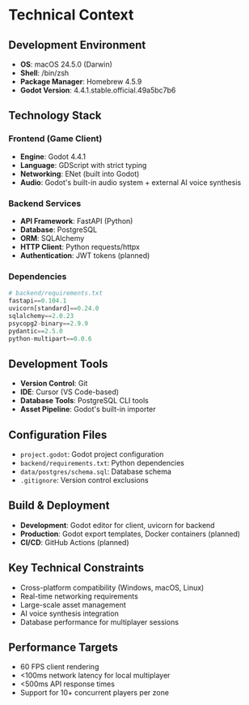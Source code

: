 # Technical Context

## Development Environment
- **OS**: macOS 24.5.0 (Darwin)
- **Shell**: /bin/zsh
- **Package Manager**: Homebrew 4.5.9
- **Godot Version**: 4.4.1.stable.official.49a5bc7b6

## Technology Stack

### Frontend (Game Client)
- **Engine**: Godot 4.4.1
- **Language**: GDScript with strict typing
- **Networking**: ENet (built into Godot)
- **Audio**: Godot's built-in audio system + external AI voice synthesis

### Backend Services
- **API Framework**: FastAPI (Python)
- **Database**: PostgreSQL
- **ORM**: SQLAlchemy
- **HTTP Client**: Python requests/httpx
- **Authentication**: JWT tokens (planned)

### Dependencies
```python
# backend/requirements.txt
fastapi==0.104.1
uvicorn[standard]==0.24.0
sqlalchemy==2.0.23
psycopg2-binary==2.9.9
pydantic==2.5.0
python-multipart==0.0.6
```

## Development Tools
- **Version Control**: Git
- **IDE**: Cursor (VS Code-based)
- **Database Tools**: PostgreSQL CLI tools
- **Asset Pipeline**: Godot's built-in importer

## Configuration Files
- `project.godot`: Godot project configuration
- `backend/requirements.txt`: Python dependencies
- `data/postgres/schema.sql`: Database schema
- `.gitignore`: Version control exclusions

## Build & Deployment
- **Development**: Godot editor for client, uvicorn for backend
- **Production**: Godot export templates, Docker containers (planned)
- **CI/CD**: GitHub Actions (planned)

## Key Technical Constraints
- Cross-platform compatibility (Windows, macOS, Linux)
- Real-time networking requirements
- Large-scale asset management
- AI voice synthesis integration
- Database performance for multiplayer sessions

## Performance Targets
- 60 FPS client rendering
- <100ms network latency for local multiplayer
- <500ms API response times
- Support for 10+ concurrent players per zone
